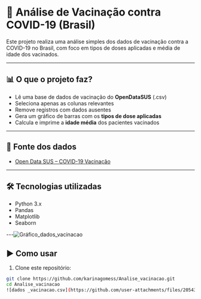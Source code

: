 # 💉 Análise de Vacinação contra COVID-19 (Brasil)

Este projeto realiza uma análise simples dos dados de vacinação contra a COVID-19 no Brasil, com foco em tipos de doses aplicadas e média de idade dos vacinados.

---

## 📊 O que o projeto faz?

- Lê uma base de dados de vacinação do **OpenDataSUS** (.csv)
- Seleciona apenas as colunas relevantes
- Remove registros com dados ausentes
- Gera um gráfico de barras com os **tipos de dose aplicadas**
- Calcula e imprime a **idade média** dos pacientes vacinados

---

## 🔗 Fonte dos dados

- [Open Data SUS – COVID-19 Vacinação](https://opendatasus.saude.gov.br/dataset/covid-19-vacinacao)

---

## 🛠️ Tecnologias utilizadas

- Python 3.x
- Pandas
- Matplotlib
- Seaborn

---![Gráfico_dados_vacinacao](https://github.com/user-attachments/assets/65af7182-0848-4cb8-ad15-e722896181f3)


## ▶️ Como usar

1. Clone este repositório:

```bash
git clone https://github.com/karinagomess/Analise_vacinacao.git
cd Analise_vacinacao
![dados _vacinacao.csv](https://github.com/user-attachments/files/20543173/dados._vacinacao.csv)
